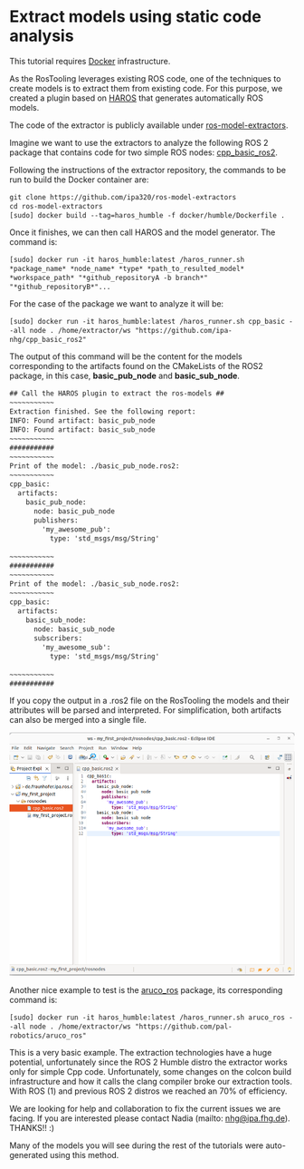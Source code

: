 # Extract models using static code analysis

This tutorial requires [Docker](https://docs.docker.com/install/linux/docker-ce/ubuntu/) infrastructure. 

As the RosTooling leverages existing ROS code, one of the techniques to create models is to extract them from existing code. For this purpose, we created a plugin based on [HAROS](https://github.com/git-afsantos/haros) that generates automatically ROS models.

The code of the extractor is publicly available under [ros-model-extractors](https://github.com/ipa320/ros-model-extractors).

Imagine we want to use the extractors to analyze the following ROS 2 package that contains code for two simple ROS nodes: [cpp_basic_ros2](https://github.com/ipa-nhg/cpp_basic_ros2).

Following the instructions of the extractor repository, the commands to be run to build the Docker container are:

```
git clone https://github.com/ipa320/ros-model-extractors
cd ros-model-extractors
[sudo] docker build --tag=haros_humble -f docker/humble/Dockerfile .
```

Once it finishes, we can then call HAROS and the model generator. The command is:

```
[sudo] docker run -it haros_humble:latest /haros_runner.sh *package_name* *node_name* *type* *path_to_resulted_model* *workspace_path* "*github_repositoryA -b branch*" "*github_repositoryB*"...
```

For the case of the package we want to analyze it will be:
```
[sudo] docker run -it haros_humble:latest /haros_runner.sh cpp_basic --all node . /home/extractor/ws "https://github.com/ipa-nhg/cpp_basic_ros2"
```

The output of this command will be the content for the models corresponding to the artifacts found on the CMakeLists of the ROS2 package, in this case, **basic_pub_node** and **basic_sub_node**.

```
## Call the HAROS plugin to extract the ros-models ##
~~~~~~~~~~~
Extraction finished. See the following report:
INFO: Found artifact: basic_pub_node
INFO: Found artifact: basic_sub_node
~~~~~~~~~~~
###########
~~~~~~~~~~~
Print of the model: ./basic_pub_node.ros2:
~~~~~~~~~~~
cpp_basic:
  artifacts:
    basic_pub_node:
      node: basic_pub_node
      publishers:
        'my_awesome_pub':
          type: 'std_msgs/msg/String'

~~~~~~~~~~~
###########
~~~~~~~~~~~
Print of the model: ./basic_sub_node.ros2:
~~~~~~~~~~~
cpp_basic:
  artifacts:
    basic_sub_node:
      node: basic_sub_node
      subscribers:
        'my_awesome_sub':
          type: 'std_msgs/msg/String'

~~~~~~~~~~~
###########
```

If you copy the output in a .ros2 file on the RosTooling the models and their attributes will be parsed and interpreted. For simplification, both artifacts can also be merged into a single file.

![alt text](images/importHAROSOutput.png)

Another nice example to test is the [aruco_ros](https://github.com/pal-robotics/aruco_ros) package, its corresponding command is:

```
[sudo] docker run -it haros_humble:latest /haros_runner.sh aruco_ros --all node . /home/extractor/ws "https://github.com/pal-robotics/aruco_ros"
```

This is a very basic example. The extraction technologies have a huge potential, unfortunately since the ROS 2 Humble distro the extractor works only for simple Cpp code. Unfortunately, some changes on the colcon build infrastructure and how it calls the clang compiler broke our extraction tools. With ROS (1) and previous ROS 2 distros we reached an 70% of efficiency.

We are looking for help and collaboration to fix the current issues we are facing. If you are interested please contact Nadia (mailto: [nhg@ipa.fhg.de](nhg@ipa.fhg.de)). THANKS!! :)

Many of the models you will see during the rest of the tutorials were auto-generated using this method.